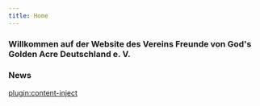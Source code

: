 ```yaml
---
title: Home
---
```

### Willkommen auf der Website des Vereins Freunde von God's Golden Acre Deutschland e. V.

### News
[plugin:content-inject](/news)